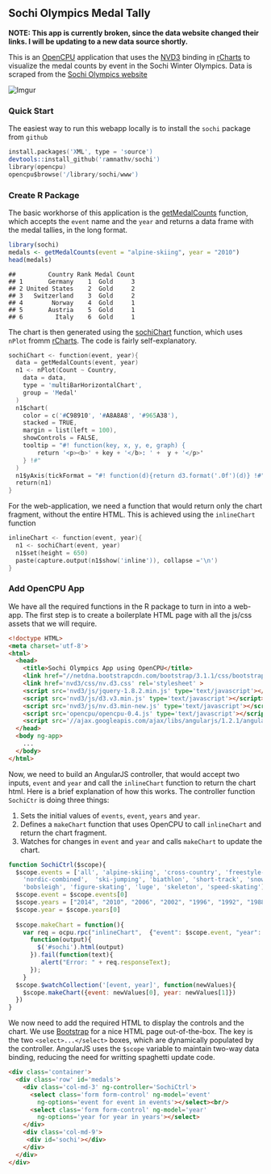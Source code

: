 ## Sochi Olympics Medal Tally

__NOTE: This app is currently broken, since the data website changed their links. I will be updating to a new data source shortly.__

This is an [OpenCPU](http://opencpu.org) application that uses the [NVD3](http://nvd3.org) binding in [rCharts](http://rcharts.io) to visualize the medal counts by event in the Sochi Winter Olympics. Data is scraped from the [Sochi Olympics website](http://www.sochi2014.com/en)

![Imgur](http://i.imgur.com/hrbo8r4.png)

### Quick Start

The easiest way to run this webapp locally is to install the `sochi` package from `github`

```S
install.packages('XML', type = 'source')
devtools::install_github('ramnathv/sochi')
library(opencpu)
opencpu$browse('/library/sochi/www')
```


### Create R Package

The basic workhorse of this application is the [getMedalCounts](https://github.com/ramnathv/sochi/blob/master/R/sochi.R#L1) function, which accepts the `event` name and the `year` and returns a data frame with the medal tallies, in the long format.


```r
library(sochi)
medals <- getMedalCounts(event = "alpine-skiing", year = "2010")
head(medals)
```

```
##         Country Rank Medal Count
## 1       Germany    1  Gold     3
## 2 United States    2  Gold     2
## 3   Switzerland    3  Gold     2
## 4        Norway    4  Gold     1
## 5       Austria    5  Gold     1
## 6         Italy    6  Gold     1
```


The chart is then generated using the [sochiChart](https://github.com/ramnathv/sochi/blob/master/R/sochi.R#L38) function, which uses `nPlot` fromm [rCharts](http://rcharts.io). The code is fairly self-explanatory.

```S
sochiChart <- function(event, year){
  data = getMedalCounts(event, year)
  n1 <- nPlot(Count ~ Country, 
    data = data,
    type = 'multiBarHorizontalChart',
    group = 'Medal'
  )
  n1$chart(
    color = c('#C98910', '#A8A8A8', '#965A38'),
    stacked = TRUE,
    margin = list(left = 100),
    showControls = FALSE,
    tooltip = "#! function(key, x, y, e, graph) {
        return '<p><b>' + key + '</b>: ' +  y + '</p>'
    } !#"
  )
  n1$yAxis(tickFormat = "#! function(d){return d3.format('.0f')(d)} !#")
  return(n1)
}
```

For the web-application, we need a function that would return only the chart fragment, without the entire HTML. This is achieved using the `inlineChart` function

```S
inlineChart <- function(event, year){
  n1 <- sochiChart(event, year)
  n1$set(height = 650)
  paste(capture.output(n1$show('inline')), collapse ='\n')
}
```

### Add OpenCPU App

We have all the required functions in the R package to turn in into a web-app. The first step is to create a boilerplate HTML page with all the js/css assets that we will require.

```html
<!doctype HTML>
<meta charset='utf-8'>
<html>
  <head>
    <title>Sochi Olympics App using OpenCPU</title>
    <link href="//netdna.bootstrapcdn.com/bootstrap/3.1.1/css/bootstrap.min.css" rel='stylesheet'>
    <link href='nvd3/css/nv.d3.css' rel='stylesheet' >
    <script src='nvd3/js/jquery-1.8.2.min.js' type='text/javascript'></script>
    <script src='nvd3/js/d3.v3.min.js' type='text/javascript'></script>
    <script src='nvd3/js/nv.d3.min-new.js' type='text/javascript'></script>
    <script src='opencpu/opencpu-0.4.js' type='text/javascript'></script>
    <script src='//ajax.googleapis.com/ajax/libs/angularjs/1.2.1/angular.min.js'></script>
  </head>
  <body ng-app>
    ...
  </body>
</html>
```

Now, we need to build an AngularJS controller, that would accept two inputs, `event` and `year` and call the `inlineChart` function to return the chart html. Here is a brief explanation of how this works. The controller function `SochiCtr` is doing three things:

1. Sets the initial values of `events`, `event`, `years` and `year`.
2. Defines a `makeChart` function that uses OpenCPU to call `inlineChart` and return the chart fragment.
3. Watches for changes in `event` and `year` and calls `makeChart` to update the chart.

```js
function SochiCtrl($scope){
  $scope.events = ['all', 'alpine-skiing', 'cross-country', 'freestyle-skiing', 
    'nordic-combined',  'ski-jumping', 'biathlon', 'short-track', 'snowboard', 
    'bobsleigh', 'figure-skating', 'luge', 'skeleton', 'speed-skating']
  $scope.event = $scope.events[0]
  $scope.years = ["2014", "2010", "2006", "2002", "1996", "1992", "1988", "1984"]
  $scope.year = $scope.years[0]    
  
  $scope.makeChart = function(){
    var req = ocpu.rpc("inlineChart",  {"event": $scope.event, "year": $scope.year}, 
      function(output){   
        $('#sochi').html(output)
      }).fail(function(text){
         alert("Error: " + req.responseText);
      });
    }
  $scope.$watchCollection('[event, year]', function(newValues){
    $scope.makeChart({event: newValues[0], year: newValues[1]})
  })
}
```

We now need to add the required HTML to display the controls and the chart. We use [Bootstrap](http://getbootstrap.com) for a nice HTML page out-of-the-box. The key is the two `<select>...</select>` boxes, which are dynamically populated by the controller. AngularJS uses the `$scope` variable to maintain two-way data binding, reducing the need for writting spaghetti update code.

```html
<div class='container'>
  <div class='row' id='medals'>
    <div class='col-md-3' ng-controller='SochiCtrl'>
      <select class='form form-control' ng-model='event' 
        ng-options='event for event in events'></select><br/>
      <select class='form form-control' ng-model='year' 
        ng-options='year for year in years'></select>
    </div>
    <div class='col-md-9'>
     <div id='sochi'></div>
    </div>
  </div>
</div>
```






